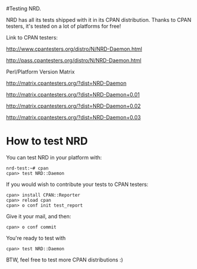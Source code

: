 #Testing NRD.

NRD has all its tests shipped with it in its CPAN distribution. Thanks to CPAN testers, it's tested on a lot of platforms for free!

Link to CPAN testers:

http://www.cpantesters.org/distro/N/NRD-Daemon.html

http://pass.cpantesters.org/distro/N/NRD-Daemon.html

Perl/Platform Version Matrix

http://matrix.cpantesters.org/?dist=NRD-Daemon

http://matrix.cpantesters.org/?dist=NRD-Daemon+0.01

http://matrix.cpantesters.org/?dist=NRD-Daemon+0.02

http://matrix.cpantesters.org/?dist=NRD-Daemon+0.03

# How to test NRD #

You can test NRD in your platform with:

```
nrd-test:~# cpan
cpan> test NRD::Daemon
```

If you would wish to contribute your tests to CPAN testers:

```
cpan> install CPAN::Reporter
cpan> reload cpan
cpan> o conf init test_report
```

Give it your mail, and then:

```
cpan> o conf commit
```

You're ready to test with

```
cpan> test NRD::Daemon
```

BTW, feel free to test more CPAN distributions :)